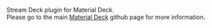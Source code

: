 Stream Deck plugin for Material Deck.<br>
Please go to the main <a href="https://github.com/CDeenen/MaterialDeck">Material Deck</a> github page for more information.
